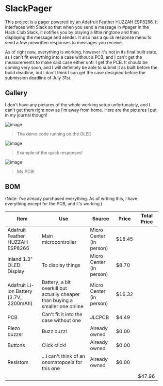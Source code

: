 # SlackPager

This project is a pager powered by an Adafruit Feather HUZZAH ESP8266. It interfaces with Slack so that when you send a message in #pager in the Hack Club Slack, it notifies you by playing a little ringtone and then displaying the message and sender. It also has a quick response menu to send a few prewritten responses to messages you receive.

As of right now, everything is working, however it's not in its final built state, as I can't fit everything into a case without a PCB, and I can't get the measurements to make said case either until I get the PCB. It should be coming very soon, and I will definitely be able to submit it as built before the build deadline, but I don't think I can get the case designed before the submission deadline of July 31st.

## Gallery

I don't have any pictures of the whole working setup unfortunately, and I can't get them right now as I'm away from home. Here are the pictures I put in my journal though!

![image](https://github.com/user-attachments/assets/8cdc94c0-e6ab-40c0-aab1-b9c5dcf8b012)
> The demo code running on the OLED

![image](https://github.com/user-attachments/assets/f6f52bb1-a387-4152-8fe7-187d5f20b233)
> Example of the quick responses!

![image](https://github.com/user-attachments/assets/26f8783e-3838-4581-b23d-59ada369f5de)
> My PCB! 



## BOM

(Note: I've already purchased everything. As of writing this, I have everything except for the PCB, and it's working.)

| Item | Use | Source | Price | Total Price |
| ---- | --- | ------ | ----- | ----------- |
| Adafruit Feather HUZZAH ESP8266 | Main microcontroller| Micro Center (in person) | $18.45 |   |
| Inland 1.3" OLED Display | To display things | Micro Center (in person) | $8.70 |   |
| Adafruit Li-ion Battery (3.7V, 2200mAh) | Battery, a bit overkill but actually cheaper than buying a smaller one online | Micro Center (in person) | $16.32 |   |
| PCB | Can't fit it into the case without one | JLCPCB | $4.49 |   |
| Piezo buzzer | Buzz buzz! | Already owned | $0.00 |   |
| Buttons | Click click! | Already owned | $0.00 |   |
| Resistors | ...I can't think of an onomatopoeia for this one | Already owned | $0.00 |   |
|   |   |   |   | $47.96 |

